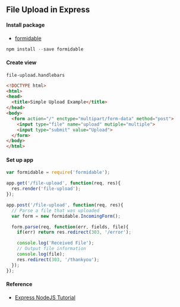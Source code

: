 ## File Upload in Express


#### Install package

- [formidable](https://github.com/felixge/node-formidable)

```js
npm install --save formidable
```

#### Create view

`file-upload.handlebars`

```html
<!DOCTYPE html>
<html>
<head>
  <title>Simple Upload Example</title>
</head>
<body>
  <form action="/" enctype="multipart/form-data" method="post">
    <input type="file" name="upload" mutiple="multiple">
    <input type="submit" value="Upload">
  </form>
</body>
</html>
```

#### Set up app

```js
var formidable = require('formidable');

app.get('/file-upload', function(req, res){
  res.render('file-upload');
});

app.post('/file-upload', function(req, res){
  // Parse a file that was uploaded
  var form = new formidable.IncomingForm();

  form.parse(req, function(err, fields, file){
    if(err) return res.redirect(303, '/error');

    console.log('Received File');
    // Output file information
    console.log(file);
    res.redirect(303, '/thankyou');
  });
});
```

#### Reference

- [Express NodeJS Tutorial](http://www.newthinktank.com/2015/11/express-nodejs-tutorial/)

